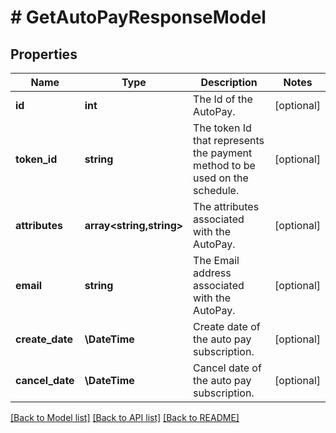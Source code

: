 # # GetAutoPayResponseModel

## Properties

Name | Type | Description | Notes
------------ | ------------- | ------------- | -------------
**id** | **int** | The Id of the AutoPay. | [optional]
**token_id** | **string** | The token Id that represents the payment method to be used on the schedule. | [optional]
**attributes** | **array<string,string>** | The attributes associated with the AutoPay. | [optional]
**email** | **string** | The Email address associated with the AutoPay. | [optional]
**create_date** | **\DateTime** | Create date of the auto pay subscription. | [optional]
**cancel_date** | **\DateTime** | Cancel date of the auto pay subscription. | [optional]

[[Back to Model list]](../../README.md#models) [[Back to API list]](../../README.md#endpoints) [[Back to README]](../../README.md)
